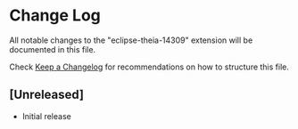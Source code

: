 # Change Log

All notable changes to the "eclipse-theia-14309" extension will be documented in this file.

Check [Keep a Changelog](http://keepachangelog.com/) for recommendations on how to structure this file.

## [Unreleased]

- Initial release